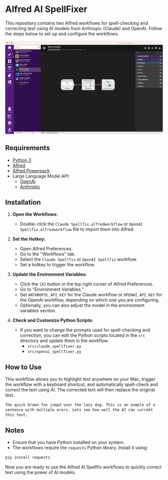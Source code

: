 # Alfred AI SpellFixer

This repository contains two Alfred workflows for spell-checking and correcting text using AI models from Anthropic (Claude) and OpenAI. Follow the steps below to set up and configure the workflows.

![alt text](</images/CleanShot 2024-07-20 at 13.14.24@2x.png>)

## Requirements

- [Python 3](https://www.python.org/downloads/)
- [Aflred](https://www.alfredapp.com)
- [Alfred Powerpack](https://www.alfredapp.com/shop/)
- Large Language Model API:
  - [OpenAI](https://openai.com/index/openai-api/)
  - [Anthropic](https://console.anthropic.com)
  
## Installation

1. **Open the Workflows:**
   - Double-click the `Claude Spellfix.alfredworkflow` or `OpenAI Spellfix.alfredworkflow` file to import them into Alfred.

2. **Set the Hotkey:**
   - Open Alfred Preferences.
   - Go to the "Workflows" tab.
   - Select the `Claude Spellfix` or `OpenAI Spellfix` workflow.
   - Set a hotkey to trigger the workflow.

3. **Update the Environment Variables:**
   - Click the `{X}` button in the top right corner of Alfred Preferences.
   - Go to "Environment Variables."
   - Set `ANTHROPIC_API_KEY` for the Claude workflow or `OPENAI_API_KEY` for the OpenAI workflow, depending on which one you are configuring.
   - Optionally, you can also adjust the model in the environment variables section.

4. **Check and Customize Python Scripts:**
   - If you want to change the prompts used for spell-checking and correction, you can edit the Python scripts located in the `src` directory and update them in the workflow.
     - `src/claude_spellfixer.py`
     - `src/openai_spellfixer.py`

## How to Use

This workflow allows you to highlight text anywhere on your Mac, trigger the workflow with a keyboard shortcut, and automatically spell-check and correct the text using AI. The corrected text will then replace the original text.

```text
The quick brown fox jumpd over the lazy dog. This is an exmple of a sentence with multiple erors. Lets see how well the AI can correkt this text.
```

## Notes

- Ensure that you have Python installed on your system.
- The workflows require the `requests` Python library. Install it using:
```bash
pip install requests
```

Now you are ready to use the Alfred AI Spellfix workflows to quickly correct text using the power of AI models.